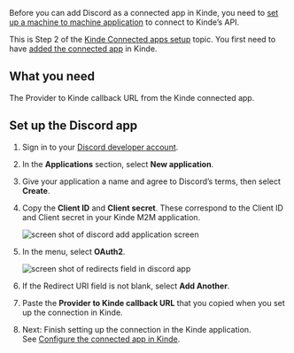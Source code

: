 
Before you can add Discord as a connected app in Kinde, you need to [set up a machine to machine application](/developer-tools/kinde-api/connect-to-kinde-api/) to connect to Kinde’s API.

This is Step 2 of the [Kinde Connected apps setup](/integrate/connected-apps/add-connected-apps/#step-2-set-up-the-app-you-want-to-connect) topic. You first need to have [added the connected app](/integrate/connected-apps/add-connected-apps/#step-1-add-the-connected-app-in-kinde) in Kinde.

## What you need

The Provider to Kinde callback URL from the Kinde connected app.

## Set up the Discord app

1. Sign in to your [Discord developer account](https://discord.com/developers/applications).
2. In the **Applications** section, select **New application**.
3. Give your application a name and agree to Discord’s terms, then select **Create**.
4. Copy the **Client ID** and **Client secret**. These correspond to the Client ID and Client secret in your Kinde M2M application.

   ![screen shot of discord add application screen](https://imagedelivery.net/skPPZTHzSlcslvHjesZQcQ/9b43cdbe-70fd-4c61-beee-155efadfde00/public)

5. In the menu, select **OAuth2**.

   ![screen shot of redirects field in discord app](https://imagedelivery.net/skPPZTHzSlcslvHjesZQcQ/b7fa03fd-f67c-433a-f603-8607f1df4a00/public)

6. If the Redirect URI field is not blank, select **Add Another**.
7. Paste the **Provider to Kinde callback URL** that you copied when you set up the connection in Kinde.
8. Next: Finish setting up the connection in the Kinde application. See [Configure the connected app in Kinde](/integrate/connected-apps/add-connected-apps/#step-3-configure-the-connected-app-in-kinde).
